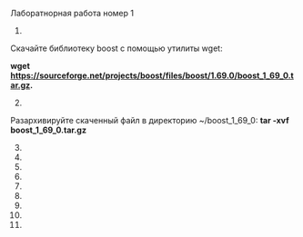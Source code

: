 Лаборатнорная работа номер 1

1.
Скачайте библиотеку boost с помощью утилиты wget:

**wget https://sourceforge.net/projects/boost/files/boost/1.69.0/boost_1_69_0.tar.gz.**

2.
Разархивируйте скаченный файл в директорию ~/boost_1_69_0:
**tar -xvf boost_1_69_0.tar.gz**

3.

4.

5.

6.

7.

8.

9.

10.

11.
